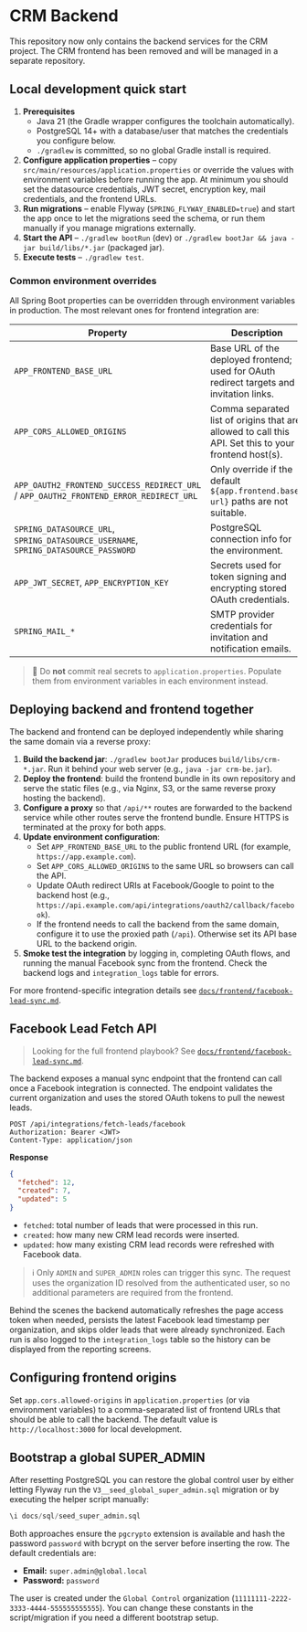 # CRM Backend

This repository now only contains the backend services for the CRM project. The CRM frontend has been removed and will be managed in a separate repository.

## Local development quick start

1. **Prerequisites**
   - Java 21 (the Gradle wrapper configures the toolchain automatically).
   - PostgreSQL 14+ with a database/user that matches the credentials you configure below.
   - `./gradlew` is committed, so no global Gradle install is required.
2. **Configure application properties** – copy `src/main/resources/application.properties` or override the values with environment variables before running the app. At minimum you should set the datasource credentials, JWT secret, encryption key, mail credentials, and the frontend URLs.
3. **Run migrations** – enable Flyway (`SPRING_FLYWAY_ENABLED=true`) and start the app once to let the migrations seed the schema, or run them manually if you manage migrations externally.
4. **Start the API** – `./gradlew bootRun` (dev) or `./gradlew bootJar && java -jar build/libs/*.jar` (packaged jar).
5. **Execute tests** – `./gradlew test`.

### Common environment overrides

All Spring Boot properties can be overridden through environment variables in production. The most relevant ones for frontend integration are:

| Property | Description |
| --- | --- |
| `APP_FRONTEND_BASE_URL` | Base URL of the deployed frontend; used for OAuth redirect targets and invitation links. |
| `APP_CORS_ALLOWED_ORIGINS` | Comma separated list of origins that are allowed to call this API. Set this to your frontend host(s). |
| `APP_OAUTH2_FRONTEND_SUCCESS_REDIRECT_URL` / `APP_OAUTH2_FRONTEND_ERROR_REDIRECT_URL` | Only override if the default `${app.frontend.base-url}` paths are not suitable. |
| `SPRING_DATASOURCE_URL`, `SPRING_DATASOURCE_USERNAME`, `SPRING_DATASOURCE_PASSWORD` | PostgreSQL connection info for the environment. |
| `APP_JWT_SECRET`, `APP_ENCRYPTION_KEY` | Secrets used for token signing and encrypting stored OAuth credentials. |
| `SPRING_MAIL_*` | SMTP provider credentials for invitation and notification emails. |

> 🔐 Do **not** commit real secrets to `application.properties`. Populate them from environment variables in each environment instead.

## Deploying backend and frontend together

The backend and frontend can be deployed independently while sharing the same domain via a reverse proxy:

1. **Build the backend jar**: `./gradlew bootJar` produces `build/libs/crm-*.jar`. Run it behind your web server (e.g., `java -jar crm-be.jar`).
2. **Deploy the frontend**: build the frontend bundle in its own repository and serve the static files (e.g., via Nginx, S3, or the same reverse proxy hosting the backend).
3. **Configure a proxy** so that `/api/**` routes are forwarded to the backend service while other routes serve the frontend bundle. Ensure HTTPS is terminated at the proxy for both apps.
4. **Update environment configuration**:
   - Set `APP_FRONTEND_BASE_URL` to the public frontend URL (for example, `https://app.example.com`).
   - Set `APP_CORS_ALLOWED_ORIGINS` to the same URL so browsers can call the API.
   - Update OAuth redirect URIs at Facebook/Google to point to the backend host (e.g., `https://api.example.com/api/integrations/oauth2/callback/facebook`).
   - If the frontend needs to call the backend from the same domain, configure it to use the proxied path (`/api`). Otherwise set its API base URL to the backend origin.
5. **Smoke test the integration** by logging in, completing OAuth flows, and running the manual Facebook sync from the frontend. Check the backend logs and `integration_logs` table for errors.

For more frontend-specific integration details see [`docs/frontend/facebook-lead-sync.md`](docs/frontend/facebook-lead-sync.md).

## Facebook Lead Fetch API

> Looking for the full frontend playbook? See [`docs/frontend/facebook-lead-sync.md`](docs/frontend/facebook-lead-sync.md).

The backend exposes a manual sync endpoint that the frontend can call once a Facebook integration is connected. The endpoint validates the current organization and uses the stored OAuth tokens to pull the newest leads.

```
POST /api/integrations/fetch-leads/facebook
Authorization: Bearer <JWT>
Content-Type: application/json
```

**Response**

```json
{
  "fetched": 12,
  "created": 7,
  "updated": 5
}
```

- `fetched`: total number of leads that were processed in this run.
- `created`: how many new CRM lead records were inserted.
- `updated`: how many existing CRM lead records were refreshed with Facebook data.

> ℹ️ Only `ADMIN` and `SUPER_ADMIN` roles can trigger this sync. The request uses the organization ID resolved from the authenticated user, so no additional parameters are required from the frontend.

Behind the scenes the backend automatically refreshes the page access token when needed, persists the latest Facebook lead timestamp per organization, and skips older leads that were already synchronized. Each run is also logged to the `integration_logs` table so the history can be displayed from the reporting screens.

## Configuring frontend origins

Set `app.cors.allowed-origins` in `application.properties` (or via environment variables) to a comma-separated list of frontend URLs that should be able to call the backend. The default value is `http://localhost:3000` for local development.

## Bootstrap a global SUPER_ADMIN

After resetting PostgreSQL you can restore the global control user by either letting Flyway run the `V3__seed_global_super_admin.sql` migration or by executing the helper script manually:

```sql
\i docs/sql/seed_super_admin.sql
```

Both approaches ensure the `pgcrypto` extension is available and hash the password `password` with bcrypt on the server before inserting the row. The default credentials are:

- **Email:** `super.admin@global.local`
- **Password:** `password`

The user is created under the `Global Control` organization (`11111111-2222-3333-4444-555555555555`). You can change these constants in the script/migration if you need a different bootstrap setup.
